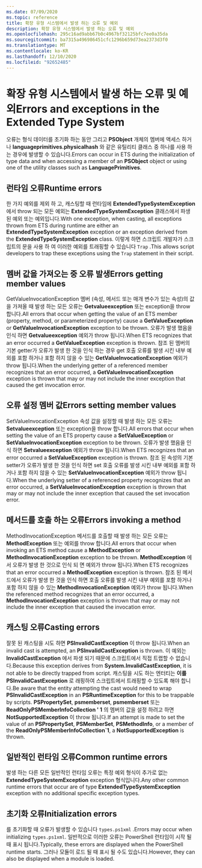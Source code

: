 ```yaml
---
ms.date: 07/09/2020
ms.topic: reference
title: 확장 유형 시스템에서 발생 하는 오류 및 예외
description: 확장 유형 시스템에서 발생 하는 오류 및 예외
ms.openlocfilehash: 295c16ad9abb67b0c4967bf32125bfc7ee0a35da
ms.sourcegitcommit: ba7315a496986451cfc1296b659d73ea2373d3f0
ms.translationtype: MT
ms.contentlocale: ko-KR
ms.lasthandoff: 12/10/2020
ms.locfileid: "92652485"
---
```

# <a name="errors-and-exceptions-in-the-extended-type-system"></a><span data-ttu-id="fb374-103">확장 유형 시스템에서 발생 하는 오류 및 예외</span><span class="sxs-lookup"><span data-stu-id="fb374-103">Errors and exceptions in the Extended Type System</span></span>

<span data-ttu-id="fb374-104">오류는 형식 데이터를 초기화 하는 동안 그리고 **PSObject** 개체의 멤버에 액세스 하거나 **languageprimitives.physicalhash** 와 같은 유틸리티 클래스 중 하나를 사용 하는 경우에 발생할 수 있습니다.</span><span class="sxs-lookup"><span data-stu-id="fb374-104">Errors can occur in ETS during the initialization of type data and when accessing a member of an **PSObject** object or using one of the utility classes such as **LanguagePrimitives**.</span></span>

## <a name="runtime-errors"></a><span data-ttu-id="fb374-105">런타임 오류</span><span class="sxs-lookup"><span data-stu-id="fb374-105">Runtime errors</span></span>

<span data-ttu-id="fb374-106">한 가지 예외를 제외 하 고, 캐스팅할 때 런타임에 **ExtendedTypeSystemException** 에서 throw 되는 모든 예외는 **ExtendedTypeSystemException** 클래스에서 파생 된 예외 또는 예외입니다.</span><span class="sxs-lookup"><span data-stu-id="fb374-106">With one exception, when casting, all exceptions thrown from ETS during runtime are either an **ExtendedTypeSystemException** exception or an exception derived from the **ExtendedTypeSystemException** class.</span></span> <span data-ttu-id="fb374-107">이렇게 하면 스크립트 개발자가 스크립트의 문을 사용 하 여 이러한 예외를 트래핑할 수 있습니다 `Trap` .</span><span class="sxs-lookup"><span data-stu-id="fb374-107">This allows script developers to trap these exceptions using the `Trap` statement in their script.</span></span>

## <a name="errors-getting-member-values"></a><span data-ttu-id="fb374-108">멤버 값을 가져오는 중 오류 발생</span><span class="sxs-lookup"><span data-stu-id="fb374-108">Errors getting member values</span></span>

<span data-ttu-id="fb374-109">GetValueInvocationException 멤버 (속성, 메서드 또는 매개 변수가 있는 속성)의 값을 가져올 때 발생 하는 모든 오류는 **Getvalueexception** 또는  exception을 throw 합니다.</span><span class="sxs-lookup"><span data-stu-id="fb374-109">All errors that occur when getting the value of an ETS member (property, method, or parameterized property) cause a **GetValueException** or **GetValueInvocationException** exception to be thrown.</span></span>
<span data-ttu-id="fb374-110">오류가 발생 했음을 인식 하면 **Getvalueexception** 예외가 throw 됩니다.</span><span class="sxs-lookup"><span data-stu-id="fb374-110">When ETS recognizes that an error occurred a **GetValueException** exception is thrown.</span></span> <span data-ttu-id="fb374-111">참조 된 멤버의 기본 getter가 오류가 발생 한 것을 인식 하는 경우 get 호출 오류를 발생 시킨 내부 예외를 포함 하거나 포함 하지 않을 수 있는 **GetValueInvocationException** 예외가 throw 됩니다.</span><span class="sxs-lookup"><span data-stu-id="fb374-111">When the underlying getter of a referenced member recognizes that an error occurred, a **GetValueInvocationException** exception is thrown that may or may not include the inner exception that caused the get invocation error.</span></span>

## <a name="errors-setting-member-values"></a><span data-ttu-id="fb374-112">오류 설정 멤버 값</span><span class="sxs-lookup"><span data-stu-id="fb374-112">Errors setting member values</span></span>

<span data-ttu-id="fb374-113">SetValueInvocationException 속성 값을 설정할 때 발생 하는 모든 오류는 **Setvalueexception** 또는  exception을 throw 합니다.</span><span class="sxs-lookup"><span data-stu-id="fb374-113">All errors that occur when setting the value of an ETS property cause a **SetValueException** or **SetValueInvocationException** exception to be thrown.</span></span> <span data-ttu-id="fb374-114">오류가 발생 했음을 인식 하면 **Setvalueexception** 예외가 throw 됩니다.</span><span class="sxs-lookup"><span data-stu-id="fb374-114">When ETS recognizes that an error occurred a **SetValueException** exception is thrown.</span></span> <span data-ttu-id="fb374-115">참조 된 속성의 기본 setter가 오류가 발생 한 것을 인식 하면 set 호출 오류를 발생 시킨 내부 예외를 포함 하거나 포함 하지 않을 수 있는 **SetValueInvocationException** 예외가 throw 됩니다.</span><span class="sxs-lookup"><span data-stu-id="fb374-115">When the underlying setter of a referenced property recognizes that an error occurred, a **SetValueInvocationException** exception is thrown that may or may not include the inner exception that caused the set invocation error.</span></span>

## <a name="errors-invoking-a-method"></a><span data-ttu-id="fb374-116">메서드를 호출 하는 오류</span><span class="sxs-lookup"><span data-stu-id="fb374-116">Errors invoking a method</span></span>

<span data-ttu-id="fb374-117">MethodInvocationException 메서드를 호출할 때 발생 하는 모든 오류는 **MethodException** 또는  예외를 throw 합니다.</span><span class="sxs-lookup"><span data-stu-id="fb374-117">All errors that occur when invoking an ETS method cause a **MethodException** or **MethodInvocationException** exception to be thrown.</span></span> <span data-ttu-id="fb374-118">**MethodException** 에서 오류가 발생 한 것으로 인식 되 면 예외가 throw 됩니다.</span><span class="sxs-lookup"><span data-stu-id="fb374-118">When ETS recognizes that an error occurred a **MethodException** exception is thrown.</span></span> <span data-ttu-id="fb374-119">참조 된 메서드에서 오류가 발생 한 것을 인식 하면 호출 오류를 발생 시킨 내부 예외를 포함 하거나 포함 하지 않을 수 있는 **MethodInvocationException** 예외가 throw 됩니다.</span><span class="sxs-lookup"><span data-stu-id="fb374-119">When the referenced method recognizes that an error occurred, a **MethodInvocationException** exception is thrown that may or may not include the inner exception that caused the invocation error.</span></span>

## <a name="casting-errors"></a><span data-ttu-id="fb374-120">캐스팅 오류</span><span class="sxs-lookup"><span data-stu-id="fb374-120">Casting errors</span></span>

<span data-ttu-id="fb374-121">잘못 된 캐스팅을 시도 하면 **PSInvalidCastException** 이 throw 됩니다.</span><span class="sxs-lookup"><span data-stu-id="fb374-121">When an invalid cast is attempted, an **PSInvalidCastException** is thrown.</span></span> <span data-ttu-id="fb374-122">이 예외는 **InvalidCastException** 에서 파생 되기 때문에 스크립트에서 직접 트랩할 수 없습니다.</span><span class="sxs-lookup"><span data-stu-id="fb374-122">Because this exception derives from **System.InvalidCastException**, it is not able to be directly trapped from script.</span></span> <span data-ttu-id="fb374-123">캐스팅을 시도 하는 엔터티는 **이를** **PSInvalidCastException** 로 래핑하여 스크립트에서 트래핑할 수 있도록 해야 합니다.</span><span class="sxs-lookup"><span data-stu-id="fb374-123">Be aware that the entity attempting the cast would need to wrap **PSInvalidCastException** in an **PSRuntimeException** for this to be trappable by scripts.</span></span> <span data-ttu-id="fb374-124">**PSPropertySet**, **psmemberset**, **psmemberset** 또는 **ReadOnlyPSMemberInfoCollection ' 1** 의 멤버의 값을 설정 하려고 하면 **NotSupportedException** 이 throw 됩니다.</span><span class="sxs-lookup"><span data-stu-id="fb374-124">If an attempt is made to set the value of an **PSPropertySet**, **PSMemberSet**, **PSMethodInfo**, or a member of the **ReadOnlyPSMemberInfoCollection\`1**, a **NotSupportedException** is thrown.</span></span>

## <a name="common-runtime-errors"></a><span data-ttu-id="fb374-125">일반적인 런타임 오류</span><span class="sxs-lookup"><span data-stu-id="fb374-125">Common runtime errors</span></span>

<span data-ttu-id="fb374-126">발생 하는 다른 모든 일반적인 런타임 오류는 특정 예외 형식이 추가로 없는 **ExtendedTypeSystemException** exception 형식입니다.</span><span class="sxs-lookup"><span data-stu-id="fb374-126">Any other common runtime errors that occur are of type **ExtendedTypeSystemException** exception with no additional specific exception types.</span></span>

## <a name="initialization-errors"></a><span data-ttu-id="fb374-127">초기화 오류</span><span class="sxs-lookup"><span data-stu-id="fb374-127">Initialization errors</span></span>

<span data-ttu-id="fb374-128">를 초기화할 때 오류가 발생할 수 있습니다 `types.ps1xml` .</span><span class="sxs-lookup"><span data-stu-id="fb374-128">Errors may occur when initializing `types.ps1xml`.</span></span> <span data-ttu-id="fb374-129">일반적으로 이러한 오류는 PowerShell 런타임이 시작 될 때 표시 됩니다.</span><span class="sxs-lookup"><span data-stu-id="fb374-129">Typically, these errors are displayed when the PowerShell runtime starts.</span></span> <span data-ttu-id="fb374-130">그러나 모듈이 로드 될 때 표시 될 수도 있습니다.</span><span class="sxs-lookup"><span data-stu-id="fb374-130">However, they can also be displayed when a module is loaded.</span></span>
